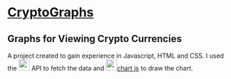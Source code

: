 # [CryptoGraphs](https://jarrodm-m.github.io/CryptoGraphs/)
## Graphs for Viewing Crypto Currencies
A project created to gain experience in Javascript, HTML and CSS. I used the [<img src= "https://static.coingecko.com/s/coingecko-logo-d13d6bcceddbb003f146b33c2f7e8193d72b93bb343d38e392897c3df3e78bdd.png" height ="25">](https://www.coingecko.com/en/api)  API to fetch the data and [<img src="https://www.chartjs.org/img/chartjs-logo.svg" height ="25">chart js](https://www.chartjs.org) to draw the chart.
 
